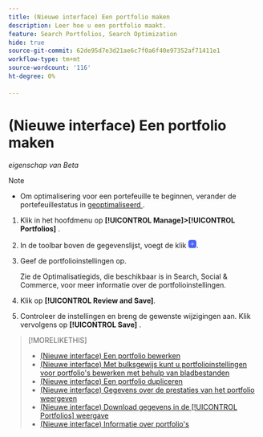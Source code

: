 ```yaml
---
title: (Nieuwe interface) Een portfolio maken
description: Leer hoe u een portfolio maakt.
feature: Search Portfolios, Search Optimization
hide: true
source-git-commit: 62de95d7e3d21ae6c7f0a6f40e97352af71411e1
workflow-type: tm+mt
source-wordcount: '116'
ht-degree: 0%

---
```


# (Nieuwe interface) Een portfolio maken

*eigenschap van Beta*

>[!NOTE]
>
>* Om optimalisering voor een portefeuille te beginnen, verander de portefeuillestatus in [ geoptimaliseerd ](portfolio-about.md#portfolio-status).

1. Klik in het hoofdmenu op **[!UICONTROL Manage]>[!UICONTROL Portfolios]** .

1. In de toolbar boven de gegevenslijst, voegt de klik ![ ](/help/search-social-commerce/assets/add-new.png " toe ").

1. Geef de portfolioinstellingen op.

   Zie de Optimalisatiegids, die beschikbaar is in Search, Social &amp; Commerce, voor meer informatie over de portfolioinstellingen.

1. Klik op **[!UICONTROL Review and Save]**.

1. Controleer de instellingen en breng de gewenste wijzigingen aan. Klik vervolgens op **[!UICONTROL Save]** .

>[!MORELIKETHIS]
>
>* [ (Nieuwe interface) Een portfolio bewerken ](portfolio-edit.md)
>* [ (Nieuwe interface) Met bulksgewijs kunt u portfolioinstellingen voor portfolio&#39;s bewerken met behulp van bladbestanden ](portfolio-bulksheets.md)
>* [ (Nieuwe interface) Een portfolio dupliceren ](portfolio-duplicate.md)
>* [ (Nieuwe interface) Gegevens over de prestaties van het portfolio weergeven ](portfolio-details.md)
>* [ (Nieuwe interface) Download gegevens in de [!UICONTROL Portfolios] weergave ](portfolio-view-report.md)
>* [ (Nieuwe interface) Informatie over portfolio&#39;s ](portfolio-about.md)
